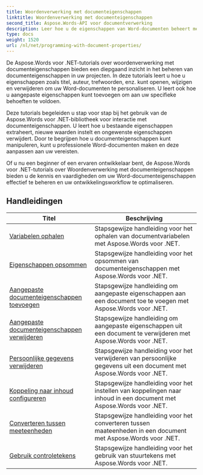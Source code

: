 ```yaml
---
title: Woordenverwerking met documenteigenschappen
linktitle: Woordenverwerking met documenteigenschappen
second_title: Aspose.Words-API voor documentverwerking
description: Leer hoe u de eigenschappen van Word-documenten beheert met Aspose.Words voor .NET. De tutorials leiden u door de verschillende functies, zoals lees- en schrijfeigenschappen en het aanpassen van standaardeigenschappen.
type: docs
weight: 1520
url: /nl/net/programming-with-document-properties/
---
```

De Aspose.Words voor .NET-tutorials over woordenverwerking met documenteigenschappen bieden een diepgaand inzicht in het beheren van documenteigenschappen in uw projecten. In deze tutorials leert u hoe u eigenschappen zoals titel, auteur, trefwoorden, enz. kunt openen, wijzigen en verwijderen om uw Word-documenten te personaliseren. U leert ook hoe u aangepaste eigenschappen kunt toevoegen om aan uw specifieke behoeften te voldoen.

Deze tutorials begeleiden u stap voor stap bij het gebruik van de Aspose.Words voor .NET-bibliotheek voor interactie met documenteigenschappen. U leert hoe u bestaande eigenschappen extraheert, nieuwe waarden instelt en ongewenste eigenschappen verwijdert. Door te begrijpen hoe u documenteigenschappen kunt manipuleren, kunt u professionele Word-documenten maken en deze aanpassen aan uw vereisten.

Of u nu een beginner of een ervaren ontwikkelaar bent, de Aspose.Words voor .NET-tutorials over Woordenverwerking met documenteigenschappen bieden u de kennis en vaardigheden om uw Word-documenteigenschappen effectief te beheren en uw ontwikkelingsworkflow te optimaliseren.

 ## Handleidingen
| Titel | Beschrijving |
| --- | --- |
| [Variabelen ophalen](./get-variables/) | Stapsgewijze handleiding voor het ophalen van documentvariabelen met Aspose.Words voor .NET. |
| [Eigenschappen opsommen](./enumerate-properties/) | Stapsgewijze handleiding voor het opsommen van documenteigenschappen met Aspose.Words voor .NET. |
| [Aangepaste documenteigenschappen toevoegen](./add-custom-document-properties/) | Stapsgewijze handleiding om aangepaste eigenschappen aan een document toe te voegen met Aspose.Words voor .NET. |
| [Aangepaste documenteigenschappen verwijderen](./remove-custom-document-properties/) | Stapsgewijze handleiding om aangepaste eigenschappen uit een document te verwijderen met Aspose.Words voor .NET. |
| [Persoonlijke gegevens verwijderen](./remove-personal-information/) | Stapsgewijze handleiding voor het verwijderen van persoonlijke gegevens uit een document met Aspose.Words voor .NET. |
| [Koppeling naar inhoud configureren](./configuring-link-to-content/) | Stapsgewijze handleiding voor het instellen van koppelingen naar inhoud in een document met Aspose.Words voor .NET. |
| [Converteren tussen meeteenheden](./convert-between-measurement-units/) | Stapsgewijze handleiding voor het converteren tussen maateenheden in een document met Aspose.Words voor .NET. |
| [Gebruik controletekens](./use-control-characters/) | Stapsgewijze handleiding voor het gebruik van stuurtekens met Aspose.Words voor .NET. |
